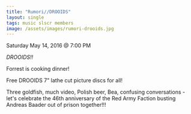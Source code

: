 ```yaml
---
title: "Rumori//DROOIDS"
layout: single
tags: music slscr members
image: /assets/images/rumori-drooids.jpg
---
```


Saturday May 14, 2016 @ 7:00 PM

*DROOIDS!!*

Forrest is cooking dinner!

Free DROOIDS 7" lathe cut picture discs for all!

Three goldfish, much video, Polish beer, Bea, confusing conversations - let's
celebrate the 46th anniversary of the Red Army Faction busting Andreas Baader
out of prison together!!!
